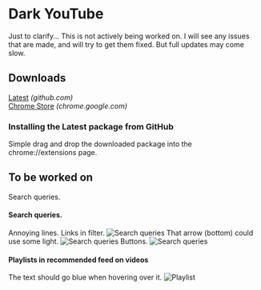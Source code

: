 # Dark YouTube
Just to clarify... This is not actively being worked on. I will see any issues that are made, and will try to get them fixed. But full updates may come slow.

## Downloads
[Latest](https://github.com/XDRosenheim/ChromeExtension/releases/latest) *(github.com)*  
[Chrome Store](https://chrome.google.com/webstore/detail/dark-youtube/gaeammehabgmnondoclpkfckhocmgjgg) *(chrome.google.com)*

### Installing the Latest package from GitHub
Simple drag and drop the downloaded package into the chrome://extensions page.

## To be worked on
Search queries.

#### Search queries.
Annoying lines. Links in filter.
![Search queries](https://i.gyazo.com/7871f1035de8c911d9367cc8f92fc874.png)
That arrow (bottom) could use some light.
![Search queries](https://i.gyazo.com/d34b70219bddb32aa8f6014b0931d02c.png)
Buttons.
![Search queries](https://i.gyazo.com/509e56a1666417b1b9734d93e5885139.png)

#### Playlists in recommended feed on videos
The text should go blue when hovering over it.
![Playlist](https://i.gyazo.com/3de8b098580925ae27ecd08d5f872cea.gif)

